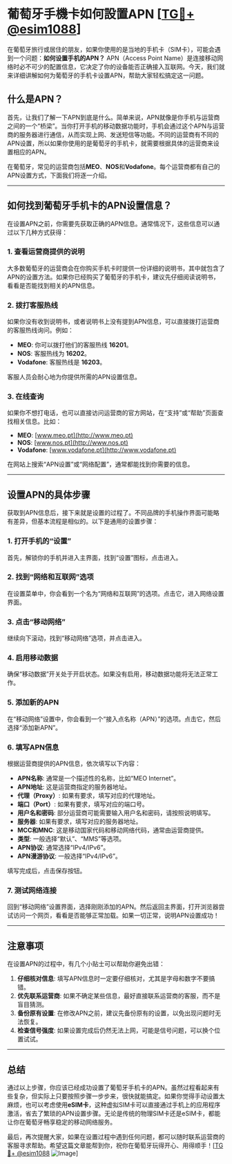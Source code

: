 # 葡萄牙手機卡如何設置APN [[TG💪+ @esim1088](https://t.me/s/esim1088)]

在葡萄牙旅行或居住的朋友，如果你使用的是当地的手机卡（SIM卡），可能会遇到一个问题：**如何设置手机的APN？** APN（Access Point Name）是连接移动网络时必不可少的配置信息，它决定了你的设备能否正确接入互联网。今天，我们就来详细讲解如何为葡萄牙的手机卡设置APN，帮助大家轻松搞定这一问题。

## 什么是APN？

首先，让我们了解一下APN到底是什么。简单来说，APN就像是你手机与运营商之间的一个“桥梁”。当你打开手机的移动数据功能时，手机会通过这个APN与运营商的服务器进行通信，从而实现上网、发送短信等功能。不同的运营商有不同的APN设置，所以如果你使用的是葡萄牙的手机卡，就需要根据具体的运营商来设置相应的APN。

在葡萄牙，常见的运营商包括**MEO**、**NOS**和**Vodafone**。每个运营商都有自己的APN设置方式，下面我们将逐一介绍。

---

## 如何找到葡萄牙手机卡的APN设置信息？

在设置APN之前，你需要先获取正确的APN信息。通常情况下，这些信息可以通过以下几种方式获得：

### 1. **查看运营商提供的说明**

大多数葡萄牙的运营商会在你购买手机卡时提供一份详细的说明书，其中就包含了APN的设置方法。如果你已经购买了葡萄牙的手机卡，建议先仔细阅读说明书，看看是否能找到相关的APN信息。

### 2. **拨打客服热线**

如果你没有收到说明书，或者说明书上没有提到APN信息，可以直接拨打运营商的客服热线询问。例如：

- **MEO**: 你可以拨打他们的客服热线 **16201**。
- **NOS**: 客服热线为 **16202**。
- **Vodafone**: 客服热线是 **16203**。

客服人员会耐心地为你提供所需的APN设置信息。

### 3. **在线查询**

如果你不想打电话，也可以直接访问运营商的官方网站，在“支持”或“帮助”页面查找相关信息。比如：

- **MEO**: [www.meo.pt](http://www.meo.pt)
- **NOS**: [www.nos.pt](http://www.nos.pt)
- **Vodafone**: [www.vodafone.pt](http://www.vodafone.pt)

在网站上搜索“APN设置”或“网络配置”，通常都能找到你需要的信息。

---

## 设置APN的具体步骤

获取到APN信息后，接下来就是设置的过程了。不同品牌的手机操作界面可能略有差异，但基本流程是相似的。以下是通用的设置步骤：

### 1. 打开手机的“设置”

首先，解锁你的手机并进入主界面，找到“设置”图标，点击进入。

### 2. 找到“网络和互联网”选项

在设置菜单中，你会看到一个名为“网络和互联网”的选项。点击它，进入网络设置界面。

### 3. 点击“移动网络”

继续向下滚动，找到“移动网络”选项，并点击进入。

### 4. 启用移动数据

确保“移动数据”开关处于开启状态。如果没有启用，移动数据功能将无法正常工作。

### 5. 添加新的APN

在“移动网络”设置中，你会看到一个“接入点名称（APN）”的选项。点击它，然后选择“添加新APN”。

### 6. 填写APN信息

根据运营商提供的APN信息，依次填写以下内容：

- **APN名称**: 通常是一个描述性的名称，比如“MEO Internet”。
- **APN地址**: 这是运营商指定的服务器地址。
- **代理（Proxy）**: 如果有要求，填写对应的代理地址。
- **端口（Port）**: 如果有要求，填写对应的端口号。
- **用户名和密码**: 部分运营商可能需要输入用户名和密码，请按照说明填写。
- **服务器**: 如果有要求，填写对应的服务器地址。
- **MCC和MNC**: 这是移动国家代码和移动网络代码，通常由运营商提供。
- **类型**: 一般选择“默认”、“MMS”等选项。
- **APN协议**: 通常选择“IPv4/IPv6”。
- **APN漫游协议**: 一般选择“IPv4/IPv6”。

填写完成后，点击保存按钮。

### 7. 测试网络连接

回到“移动网络”设置界面，选择刚刚添加的APN。然后返回主界面，打开浏览器尝试访问一个网页，看看是否能够正常加载。如果一切正常，说明APN设置成功！

---

## 注意事项

在设置APN的过程中，有几个小贴士可以帮助你避免出错：

1. **仔细核对信息**: 填写APN信息时一定要仔细核对，尤其是字母和数字不要搞错。
2. **优先联系运营商**: 如果不确定某些信息，最好直接联系运营商的客服，而不是盲目猜测。
3. **备份原有设置**: 在修改APN之前，建议先备份原有的设置，以免出现问题时无法恢复。
4. **检查信号强度**: 如果设置完成后仍然无法上网，可能是信号问题，可以换个位置试试。

---

## 总结

通过以上步骤，你应该已经成功设置了葡萄牙手机卡的APN。虽然过程看起来有些复杂，但实际上只要按照步骤一步步来，很快就能搞定。如果你觉得手动设置太麻烦，也可以考虑使用**eSIM卡**，这种虚拟SIM卡可以直接通过手机上的应用程序激活，省去了繁琐的APN设置步骤。无论是传统的物理SIM卡还是eSIM卡，都能让你在葡萄牙畅享稳定的移动网络服务。

最后，再次提醒大家，如果在设置过程中遇到任何问题，都可以随时联系运营商的客服寻求帮助。希望这篇文章能帮到你，祝你在葡萄牙玩得开心、用得顺手！[[TG💪+ @esim1088](https://t.me/s/esim1088) ![Image](https://i.postimg.cc/4NQfJmqS/Snipaste-2025-05-13-00-14-12.png)]
